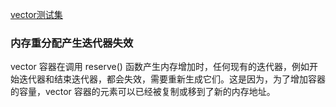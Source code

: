 
[vector测试集](02_Vector/README.md)

### 内存重分配产生迭代器失效

vector<T> 容器在调用 reserve() 函数产生内存增加时，任何现有的迭代器，例如开始迭代器和结束迭代器，都会失效，需要重新生成它们。这是因为，为了增加容器的容量，vector<T> 容器的元素可以已经被复制或移到了新的内存地址。

